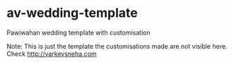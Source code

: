 # av-wedding-template
Pawiwahan wedding template with customisation

Note: This is just the template the customisations made are not visible here. Check http://varkeysneha.com
